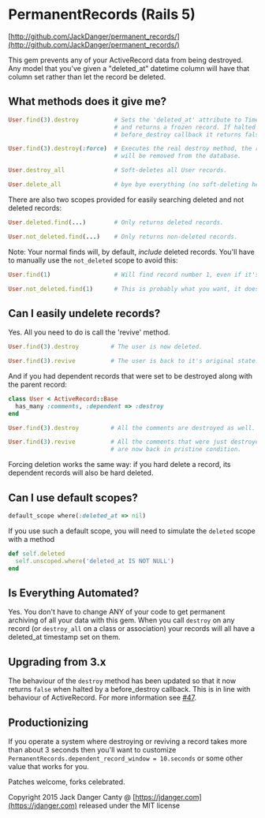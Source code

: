 # PermanentRecords (Rails 5)

[http://github.com/JackDanger/permanent_records/](http://github.com/JackDanger/permanent_records/)

This gem prevents any of your ActiveRecord data from being destroyed.
Any model that you've given a "deleted_at" datetime column will have that column set rather than let the record be deleted.

## What methods does it give me?

```ruby
User.find(3).destroy          # Sets the 'deleted_at' attribute to Time.now
                              # and returns a frozen record. If halted by a
                              # before_destroy callback it returns false instead

User.find(3).destroy(:force)  # Executes the real destroy method, the record
                              # will be removed from the database.

User.destroy_all              # Soft-deletes all User records.

User.delete_all               # bye bye everything (no soft-deleting here)
```
There are also two scopes provided for easily searching deleted and not deleted records:

```ruby
User.deleted.find(...)        # Only returns deleted records.

User.not_deleted.find(...)    # Only returns non-deleted records.
```

Note: Your normal finds will, by default, _include_ deleted records. You'll have to manually use the ```not_deleted``` scope to avoid this:

```ruby
User.find(1)                  # Will find record number 1, even if it's deleted.

User.not_deleted.find(1)      # This is probably what you want, it doesn't find deleted records.
```

## Can I easily undelete records?

Yes. All you need to do is call the 'revive' method.

```ruby
User.find(3).destroy         # The user is now deleted.

User.find(3).revive          # The user is back to it's original state.
```

And if you had dependent records that were set to be destroyed along with the parent record:

```ruby
class User < ActiveRecord::Base
  has_many :comments, :dependent => :destroy
end

User.find(3).destroy         # All the comments are destroyed as well.

User.find(3).revive          # All the comments that were just destroyed
                             # are now back in pristine condition.
```

Forcing deletion works the same way: if you hard delete a record, its dependent records will also be hard deleted.

## Can I use default scopes?

```ruby
default_scope where(:deleted_at => nil)
```

If you use such a default scope, you will need to simulate the `deleted` scope with a method

```ruby
def self.deleted
  self.unscoped.where('deleted_at IS NOT NULL')
end
```

## Is Everything Automated?

Yes. You don't have to change ANY of your code to get permanent archiving of all your data with this gem.
When you call `destroy` on any record  (or `destroy_all` on a class or association) your records will
all have a deleted_at timestamp set on them.

## Upgrading from 3.x

The behaviour of the `destroy` method has been updated so that it now returns
`false` when halted by a before_destroy callback. This is in line with behaviour
of ActiveRecord. For more information see
[#47](https://github.com/JackDanger/permanent_records/issues/47).

## Productionizing

If you operate a system where destroying or reviving a record takes more
than about 3 seconds then you'll want to customize
`PermanentRecords.dependent_record_window = 10.seconds` or some other
value that works for you.

Patches welcome, forks celebrated.

Copyright 2015 Jack Danger Canty @ [https://jdanger.com](https://jdanger.com) released under the MIT license
